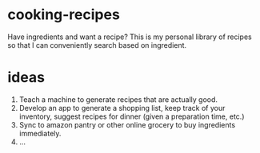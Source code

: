 # cooking-recipes
Have ingredients and want a recipe? This is my personal library of recipes so that I can conveniently search based on ingredient.


# ideas
1. Teach a machine to generate recipes that are actually good. 
2. Develop an app to generate a shopping list, keep track of your inventory, suggest recipes for dinner (given a preparation time, etc.)
3. Sync to amazon pantry or other online grocery to buy ingredients immediately. 
4. ... 
